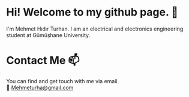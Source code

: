 # Hi! Welcome to my github page. 👋
I'm Mehmet Hıdır Turhan. I am an electrical and electronics engineering student at Gümüşhane University.

# Contact Me 📫
You can find and get touch with me via email.  
📧 Mehmeturha@gmail.com
